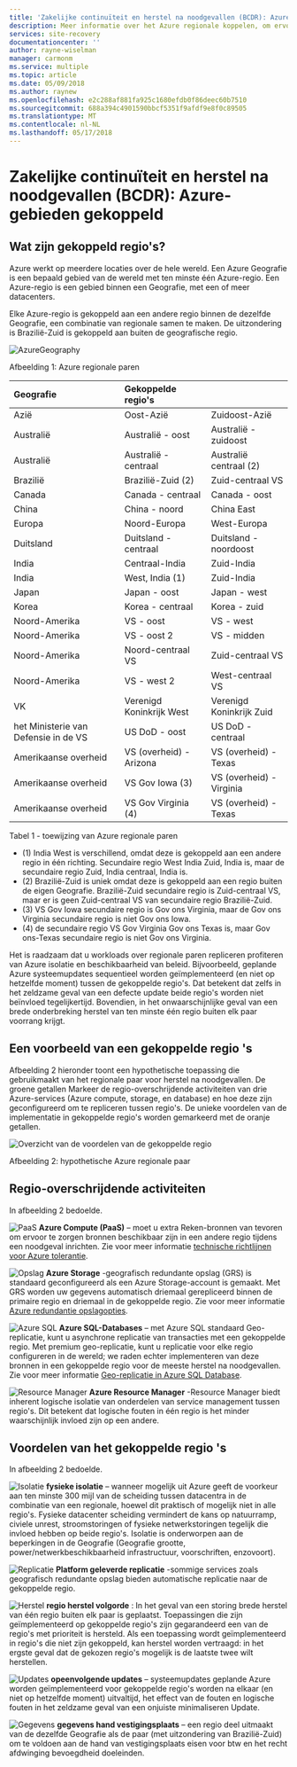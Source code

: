 ```yaml
---
title: 'Zakelijke continuïteit en herstel na noodgevallen (BCDR): Azure-gebieden gekoppeld | Microsoft Docs'
description: Meer informatie over het Azure regionale koppelen, om ervoor te zorgen dat toepassingen robuuste tijdens data center-fouten.
services: site-recovery
documentationcenter: ''
author: rayne-wiselman
manager: carmonm
ms.service: multiple
ms.topic: article
ms.date: 05/09/2018
ms.author: raynew
ms.openlocfilehash: e2c288af881fa925c1680efdb0f86deec60b7510
ms.sourcegitcommit: 688a394c4901590bbcf5351f9afdf9e8f0c89505
ms.translationtype: MT
ms.contentlocale: nl-NL
ms.lasthandoff: 05/17/2018
---
```

# <a name="business-continuity-and-disaster-recovery-bcdr-azure-paired-regions"></a>Zakelijke continuïteit en herstel na noodgevallen (BCDR): Azure-gebieden gekoppeld

## <a name="what-are-paired-regions"></a>Wat zijn gekoppeld regio's?

Azure werkt op meerdere locaties over de hele wereld. Een Azure Geografie is een bepaald gebied van de wereld met ten minste één Azure-regio. Een Azure-regio is een gebied binnen een Geografie, met een of meer datacenters.

Elke Azure-regio is gekoppeld aan een andere regio binnen de dezelfde Geografie, een combinatie van regionale samen te maken. De uitzondering is Brazilië-Zuid is gekoppeld aan buiten de geografische regio.

![AzureGeography](./media/best-practices-availability-paired-regions/GeoRegionDataCenter.png)

Afbeelding 1: Azure regionale paren

| Geografie | Gekoppelde regio's |  |
|:--- |:--- |:--- |
| Azië |Oost-Azië |Zuidoost-Azië |
| Australië |Australië - oost |Australië - zuidoost |
| Australië |Australië - centraal |Australië centraal (2) |
| Brazilië |Brazilië-Zuid (2) |Zuid-centraal VS |
| Canada |Canada - centraal |Canada - oost |
| China |China - noord |China East|
| Europa |Noord-Europa |West-Europa |
| Duitsland |Duitsland - centraal |Duitsland - noordoost |
| India |Centraal-India |Zuid-India |
| India |West, India (1) |Zuid-India |
| Japan |Japan - oost |Japan - west |
| Korea |Korea - centraal |Korea - zuid |
| Noord-Amerika |VS - oost |VS - west |
| Noord-Amerika |VS - oost 2 |VS - midden |
| Noord-Amerika |Noord-centraal VS |Zuid-centraal VS |
| Noord-Amerika |VS - west 2 |West-centraal VS 
| VK |Verenigd Koninkrijk West |Verenigd Koninkrijk Zuid |
| het Ministerie van Defensie in de VS |US DoD - oost |US DoD - centraal |
| Amerikaanse overheid |VS (overheid) - Arizona |VS (overheid) - Texas |
| Amerikaanse overheid |VS Gov Iowa (3) |VS (overheid) - Virginia |
| Amerikaanse overheid |VS Gov Virginia (4) |VS (overheid) - Texas |

Tabel 1 - toewijzing van Azure regionale paren

- (1) India West is verschillend, omdat deze is gekoppeld aan een andere regio in één richting. Secundaire regio West India Zuid, India is, maar de secundaire regio Zuid, India centraal, India is.
- (2) Brazilië-Zuid is uniek omdat deze is gekoppeld aan een regio buiten de eigen Geografie. Brazilië-Zuid secundaire regio is Zuid-centraal VS, maar er is geen Zuid-centraal VS van secundaire regio Brazilië-Zuid.
- (3) VS Gov Iowa secundaire regio is Gov ons Virginia, maar de Gov ons Virginia secundaire regio is niet Gov ons Iowa.
- (4) de secundaire regio VS Gov Virginia Gov ons Texas is, maar Gov ons-Texas secundaire regio is niet Gov ons Virginia.


Het is raadzaam dat u workloads over regionale paren repliceren profiteren van Azure isolatie en beschikbaarheid van beleid. Bijvoorbeeld, geplande Azure systeemupdates sequentieel worden geïmplementeerd (en niet op hetzelfde moment) tussen de gekoppelde regio's. Dat betekent dat zelfs in het zeldzame geval van een defecte update beide regio's worden niet beïnvloed tegelijkertijd. Bovendien, in het onwaarschijnlijke geval van een brede onderbreking herstel van ten minste één regio buiten elk paar voorrang krijgt.

## <a name="an-example-of-paired-regions"></a>Een voorbeeld van een gekoppelde regio 's
Afbeelding 2 hieronder toont een hypothetische toepassing die gebruikmaakt van het regionale paar voor herstel na noodgevallen. De groene getallen Markeer de regio-overschrijdende activiteiten van drie Azure-services (Azure compute, storage, en database) en hoe deze zijn geconfigureerd om te repliceren tussen regio's. De unieke voordelen van de implementatie in gekoppelde regio's worden gemarkeerd met de oranje getallen.

![Overzicht van de voordelen van de gekoppelde regio](./media/best-practices-availability-paired-regions/PairedRegionsOverview2.png)

Afbeelding 2: hypothetische Azure regionale paar

## <a name="cross-region-activities"></a>Regio-overschrijdende activiteiten
In afbeelding 2 bedoelde.

![PaaS](./media/best-practices-availability-paired-regions/1Green.png) **Azure Compute (PaaS)** – moet u extra Reken-bronnen van tevoren om ervoor te zorgen bronnen beschikbaar zijn in een andere regio tijdens een noodgeval inrichten. Zie voor meer informatie [technische richtlijnen voor Azure tolerantie](resiliency/resiliency-technical-guidance.md).

![Opslag](./media/best-practices-availability-paired-regions/2Green.png) **Azure Storage** -geografisch redundante opslag (GRS) is standaard geconfigureerd als een Azure Storage-account is gemaakt. Met GRS worden uw gegevens automatisch driemaal gerepliceerd binnen de primaire regio en driemaal in de gekoppelde regio. Zie voor meer informatie [Azure redundantie opslagopties](storage/common/storage-redundancy.md).

![Azure SQL](./media/best-practices-availability-paired-regions/3Green.png) **Azure SQL-Databases** – met Azure SQL standaard Geo-replicatie, kunt u asynchrone replicatie van transacties met een gekoppelde regio. Met premium geo-replicatie, kunt u replicatie voor elke regio configureren in de wereld; we raden echter implementeren van deze bronnen in een gekoppelde regio voor de meeste herstel na noodgevallen. Zie voor meer informatie [Geo-replicatie in Azure SQL Database](sql-database/sql-database-geo-replication-overview.md).

![Resource Manager](./media/best-practices-availability-paired-regions/4Green.png) **Azure Resource Manager** -Resource Manager biedt inherent logische isolatie van onderdelen van service management tussen regio's. Dit betekent dat logische fouten in één regio is het minder waarschijnlijk invloed zijn op een andere.

## <a name="benefits-of-paired-regions"></a>Voordelen van het gekoppelde regio 's
In afbeelding 2 bedoelde.  

![Isolatie](./media/best-practices-availability-paired-regions/5Orange.png)
**fysieke isolatie** – wanneer mogelijk uit Azure geeft de voorkeur aan ten minste 300 mijl van de scheiding tussen datacentra in de combinatie van een regionale, hoewel dit praktisch of mogelijk niet in alle regio's. Fysieke datacenter scheiding vermindert de kans op natuurramp, civiele unrest, stroomstoringen of fysieke netwerkstoringen tegelijk die invloed hebben op beide regio's. Isolatie is onderworpen aan de beperkingen in de Geografie (Geografie grootte, power/netwerkbeschikbaarheid infrastructuur, voorschriften, enzovoort).  

![Replicatie](./media/best-practices-availability-paired-regions/6Orange.png)
**Platform geleverde replicatie** -sommige services zoals geografisch redundante opslag bieden automatische replicatie naar de gekoppelde regio.

![Herstel](./media/best-practices-availability-paired-regions/7Orange.png)
**regio herstel volgorde** : In het geval van een storing brede herstel van één regio buiten elk paar is geplaatst. Toepassingen die zijn geïmplementeerd op gekoppelde regio's zijn gegarandeerd een van de regio's met prioriteit is hersteld. Als een toepassing wordt geïmplementeerd in regio's die niet zijn gekoppeld, kan herstel worden vertraagd: in het ergste geval dat de gekozen regio's mogelijk is de laatste twee wilt herstellen.

![Updates](./media/best-practices-availability-paired-regions/8Orange.png)
**opeenvolgende updates** – systeemupdates geplande Azure worden geïmplementeerd voor gekoppelde regio's worden na elkaar (en niet op hetzelfde moment) uitvaltijd, het effect van de fouten en logische fouten in het zeldzame geval van een onjuiste minimaliseren Update.

![Gegevens](./media/best-practices-availability-paired-regions/9Orange.png)
**gegevens hand vestigingsplaats** – een regio deel uitmaakt van de dezelfde Geografie als de paar (met uitzondering van Brazilië-Zuid) om te voldoen aan de hand van vestigingsplaats eisen voor btw en het recht afdwinging bevoegdheid doeleinden.

